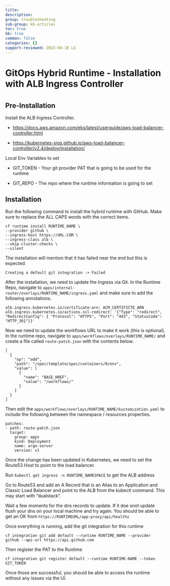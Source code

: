 ```yaml
---
title: 
description: 
group: troubleshooting
sub-group: kb-articles
toc: true
kb: true
common: false
categories: []
support-reviewed: 2023-04-18 LG
---
```


# GitOps Hybrid Runtime - Installation with ALB Ingress Controller

#

## Pre-Installation

Install the ALB Ingress Controller.

  * <https://docs.aws.amazon.com/eks/latest/userguide/aws-load-balancer-controller.html>

  * <https://kubernetes-sigs.github.io/aws-load-balancer-controller/v2.4/deploy/installation/>

Local Env Variables to set

  * GIT_TOKEN - Your git provider PAT that is going to be used for the runtime

  * GIT_REPO - The repo where the runtime information is going to set

## Installation

Run the following command to install the hybrid runtime with GitHub. Make sure
to replace the ALL CAPS words with the correct items.

    
    
    cf runtime install RUNTIME_NAME \
    --provider github \
    --ingress-host https://URL.COM \
    --ingress-class alb \
    --skip-cluster-checks \
    --silent

The installation will mention that it has failed near the end but this is
expected.

    
    
    Creating a default git integration -> Failed

After the installation, we need to update the Ingress via Git. In the Runtime
Repo, navigate to `apps/internal-router/overlays/RUNTIME_NAME/ingress.yaml`
and make sure to add the following annotations.

    
    
    alb.ingress.kubernetes.io/certificate-arn: ACM_CERTIFICTE_ARN
    alb.ingress.kubernetes.io/actions.ssl-redirect: '{"Type": "redirect", "RedirectConfig": { "Protocol": "HTTPS", "Port": "443", "StatusCode": "HTTP_301"}}'

Now we need to update the workflows URL to make it work (this is optional). In
the runtime repo, navigate to `apps/workflows/overlays/RUNTIME_NAME/` and
create a file called `route-patch.json` with the contents below.

    
    
    [
      {
        "op": "add",
        "path": "/spec/template/spec/containers/0/env",
        "value": [
          {
            "name": "BASE_HREF",
            "value": "/workflows/"
          }
        ]
      }
    ]

Then edit the `apps/workflows/overlays/RUNTIME_NAME/kustomization.yaml` to
include the following between the namespace / resources properties.

    
    
    patches:
    - path: route-patch.json
      target:
        group: apps
        kind: Deployment
        name: argo-server
        version: v1

Once the change has been updated in Kubernetes, we need to set the Route53
Host to point to the load balancer.

Run `kubectl get ingress -n RUNTIME_NAMESPACE` to get the ALB address

Go to Route53 and add an A Record that is an Alias to an Application and
Classic Load Balancer and point to the ALB from the kubectl command. This may
start with “dualstack”.

Wait a few moments for the dns records to update. If it doe snot update flush
your dns on your local machine and try again. You should be able to get an OK
from `https://RUNTIMEURL/app-proxy/api/healthz`

Once everything is running, add the git integration for this runtime

    
    
    cf integration git add default --runtime RUNTIME_NAME --provider github --api-url https://api.github.com

Then register the PAT to the Runtime

    
    
    cf integration git register default --runtime RUNTIME-NAME --token GIT_TOKEN

Once those are successful, you should be able to access the runtime without
any issues via the UI.

